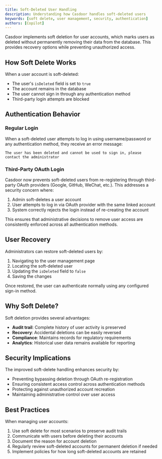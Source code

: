 ```yaml
---
title: Soft-Deleted User Handling
description: Understanding how Casdoor handles soft-deleted users
keywords: [soft delete, user management, security, authentication]
authors: [Copilot]
---
```


Casdoor implements soft deletion for user accounts, which marks users as deleted without permanently removing their data from the database. This provides recovery options while preventing unauthorized access.

## How Soft Delete Works

When a user account is soft-deleted:

- The user's `isDeleted` field is set to `true`
- The account remains in the database
- The user cannot sign in through any authentication method
- Third-party login attempts are blocked

## Authentication Behavior

### Regular Login

When a soft-deleted user attempts to log in using username/password or any authentication method, they receive an error message:

```text
The user has been deleted and cannot be used to sign in, please contact the administrator
```

### Third-Party OAuth Login

Casdoor now prevents soft-deleted users from re-registering through third-party OAuth providers (Google, GitHub, WeChat, etc.). This addresses a security concern where:

1. Admin soft-deletes a user account
2. User attempts to log in via OAuth provider with the same linked account
3. System correctly rejects the login instead of re-creating the account

This ensures that administrative decisions to remove user access are consistently enforced across all authentication methods.

## User Recovery

Administrators can restore soft-deleted users by:

1. Navigating to the user management page
2. Locating the soft-deleted user
3. Updating the `isDeleted` field to `false`
4. Saving the changes

Once restored, the user can authenticate normally using any configured sign-in method.

## Why Soft Delete?

Soft deletion provides several advantages:

- **Audit trail**: Complete history of user activity is preserved
- **Recovery**: Accidental deletions can be easily reversed
- **Compliance**: Maintains records for regulatory requirements
- **Analytics**: Historical user data remains available for reporting

## Security Implications

The improved soft-delete handling enhances security by:

- Preventing bypassing deletion through OAuth re-registration
- Ensuring consistent access control across authentication methods
- Protecting against unauthorized account recreation
- Maintaining administrative control over user access

## Best Practices

When managing user accounts:

1. Use soft delete for most scenarios to preserve audit trails
2. Communicate with users before deleting their accounts
3. Document the reason for account deletion
4. Regularly review soft-deleted accounts for permanent deletion if needed
5. Implement policies for how long soft-deleted accounts are retained
